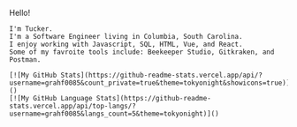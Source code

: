 Hello!

    I'm Tucker.
    I'm a Software Engineer living in Columbia, South Carolina.
    I enjoy working with Javascript, SQL, HTML, Vue, and React.
    Some of my favroite tools include: Beekeeper Studio, Gitkraken, and Postman.
    
    [![My GitHub Stats](https://github-readme-stats.vercel.app/api/?username=grahf0085&count_private=true&theme=tokyonight&showicons=true)]()
    [![My GitHub Language Stats](https://github-readme-stats.vercel.app/api/top-langs/?username=grahf0085&langs_count=5&theme=tokyonight)]()

